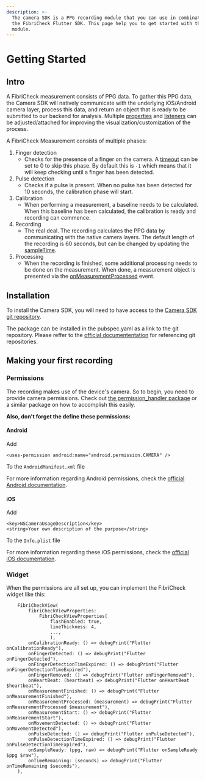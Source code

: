 ```yaml
---
description: >-
  The camera SDK is a PPG recording module that you can use in combination with
  the FibriCheck Flutter SDK. This page help you to get started with this
  module.
---
```


# Getting Started

## Intro

A FibriCheck measurement consists of PPG data. To gather this PPG data, the Camera SDK will natively communicate with the underlying iOS/Android camera layer, process this data, and return an object that is ready to be submitted to our backend for analysis. Multiple [properties](properties.md) and [listeners](listeners.md) can be adjusted/attached for improving the visualization/customization of the process.

A FibriCheck Measurement consists of multiple phases:

1. Finger detection
   * Checks for the presence of a finger on the camera. A [timeout](properties.md#fingerdetectionexpirytime) can be set to 0 to skip this phase. By default this is `-1` which means that it will keep checking until a finger has been detected.
2. Pulse detection&#x20;
   * Checks if a pulse is present. When no pulse has been detected for 10 seconds, the calibration phase will start.
3. Calibration
   * When performing a measurement, a baseline needs to be calculated. When this baseline has been calculated, the calibration is ready and recording can commence.
4. Recording
   * The real deal. The recording calculates the PPG data by communicating with the native camera layers. The default length of the recording is 60 seconds, but can be changed by updating the [sampleTime](properties.md#sampletime).
5. Processing&#x20;
   * When the recording is finished, some additional processing needs to be done on the measurement. When done, a measurement object is presented via the [onMeasurementProcessed](listeners.md#onmeasurementprocessed) event.&#x20;

## Installation

To install the Camera SDK, you will need to have access to the [Camera SDK git repository](https://github.com/fibricheck/flutter-camera-sdk).

The package can be installed in the pubspec.yaml as a link to the git repository. Please reffer to the [official documententation](https://docs.flutter.dev/development/packages-and-plugins/using-packages) for referencing git repositories.

## Making your first recording

### Permissions

The recording makes use of the device's camera. So to begin, you need to provide camera permissions. Check out [the permission_handler package](https://pub.dev/packages/permission_handler) or a similar package on how to accomplish this easily.

**Also, don't forget the define these permissions:**

#### Android

Add&#x20;

```
<uses-permission android:name="android.permission.CAMERA" />
```

To the `AndroidManifest.xml` file

For more information regarding Android permissions, check the [official Android documentation](https://developer.android.com/training/permissions/declaring).

#### iOS

Add&#x20;

```
<key>NSCameraUsageDescription</key>
<string>Your own description of the purpose</string>
```

To the `Info.plist` file

For more information regarding these iOS permissions, check the [official iOS documentation](https://developer.apple.com/documentation/avfoundation/cameras\_and\_media\_capture/requesting\_authorization\_for\_media\_capture\_on\_ios?language=objc).

### Widget

When the permissions are all set up, you can implement the FibriCheck widget like this:

```
    FibriCheckView(
        fibriCheckViewProperties: 
            FibriCheckViewProperties(
                flashEnabled: true,
                lineThickness: 4,
                ...,
                ),
        onCalibrationReady: () => debugPrint("Flutter onCalibrationReady"),
        onFingerDetected: () => debugPrint("Flutter onFingerDetected"),
        onFingerDetectionTimeExpired: () => debugPrint("Flutter onFingerDetectionTimeExpired"),
        onFingerRemoved: () => debugPrint("Flutter onFingerRemoved"),
        onHeartBeat: (heartbeat) => debugPrint("Flutter onHeartBeat $heartbeat"),
        onMeasurementFinished: () => debugPrint("Flutter onMeasurementFinished"),
        onMeasurementProcessed: (measurement) => debugPrint("Flutter onMeasurementProcessed $measurement"),
        onMeasurementStart: () => debugPrint("Flutter onMeasurementStart"),
        onMovementDetected: () => debugPrint("Flutter onMovementDetected"),
        onPulseDetected: () => debugPrint("Flutter onPulseDetected"),
        onPulseDetectionTimeExpired: () => debugPrint("Flutter onPulseDetectionTimeExpired"),
        onSampleReady: (ppg, raw) => debugPrint("Flutter onSampleReady $ppg $raw"),
        onTimeRemaining: (seconds) => debugPrint("Flutter onTimeRemaining $seconds"),
    ),
```
